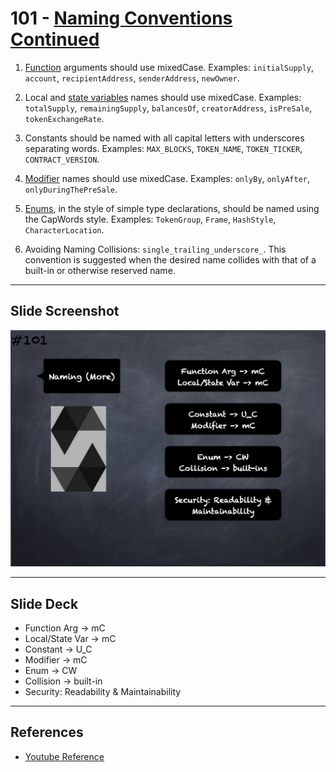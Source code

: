 # 101 - [Naming Conventions Continued](Naming%20Conventions%20Continued.md)
1. [Function](Functions.md) arguments should use mixedCase. Examples: `initialSupply`, `account`, `recipientAddress`, `senderAddress`, `newOwner`.
    
2. Local and [state variables](State%20Variables.md) names should use mixedCase. Examples: `totalSupply`, `remainingSupply`, `balancesOf`, `creatorAddress`, `isPreSale`, `tokenExchangeRate`.
    
3. Constants should be named with all capital letters with underscores separating words. Examples: `MAX_BLOCKS`, `TOKEN_NAME`, `TOKEN_TICKER`, `CONTRACT_VERSION`.
    
4. [Modifier](Modifiers.md) names should use mixedCase. Examples: `onlyBy`, `onlyAfter`, `onlyDuringThePreSale`.
    
5. [Enums](Enums.md), in the style of simple type declarations, should be named using the CapWords style. Examples: `TokenGroup`, `Frame`, `HashStyle`, `CharacterLocation`.
    
6. Avoiding Naming Collisions: `single_trailing_underscore_`. This convention is suggested when the desired name collides with that of a built-in or otherwise reserved name.

___
## Slide Screenshot
![101.png](../../images/2.Solidity%20101/101.png)
___
## Slide Deck
- Function Arg -> mC
- Local/State Var -> mC
- Constant -> U_C
- Modifier -> mC
- Enum -> CW
- Collision -> built-in
- Security: Readability & Maintainability
___
## References
- [Youtube Reference](https://youtu.be/_oN7XuyhoZA?t=1808)


